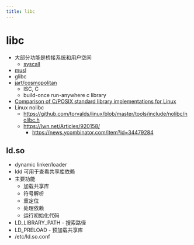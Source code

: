 ```yaml
---
title: libc
---
```


# libc

- 大部分功能是桥接系统和用户空间
  - [syscall](../sys/syscall.md)
- [musl](./musl/README.md)
- glibc
- [jart/cosmopolitan](https://github.com/jart/cosmopolitan)
  - ISC, C
  - build-once run-anywhere c library
- [Comparison of C/POSIX standard library implementations for Linux](http://www.etalabs.net/compare_libcs.html)
- Linux nolibc
  - https://github.com/torvalds/linux/blob/master/tools/include/nolibc/nolibc.h
  - https://lwn.net/Articles/920158/
    - https://news.ycombinator.com/item?id=34479284

## ld.so

- dynamic linker/loader
- ldd 可用于查看共享库依赖
- 主要功能
  - 加载共享库
  - 符号解析
  - 重定位
  - 处理依赖
  - 运行初始化代码
- LD_LIBRARY_PATH - 搜索路径
- LD_PRELOAD - 预加载共享库
- /etc/ld.so.conf
